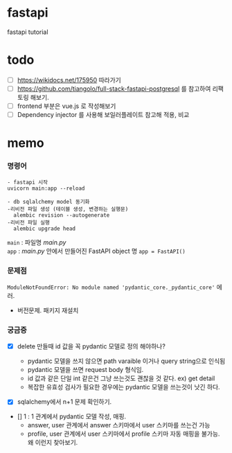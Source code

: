 # fastapi
fastapi tutorial

# todo
- [ ] https://wikidocs.net/175950 따라가기
- [ ] https://github.com/tiangolo/full-stack-fastapi-postgresql 를 참고하여 리팩토링 해보기.
- [ ] frontend 부분은 vue.js 로 작성해보기
- [ ] Dependency injector 를 사용해 보일러플레이트 참고해 적용, 비교

# memo

### 명령어
```console
- fastapi 시작
uvicorn main:app --reload

- db sqlalchemy model 동기화
-리비전 파일 생성 (테이블 생성, 변경하는 실행문)
  alembic revision --autogenerate 
-리비전 파일 실행
  alembic upgrade head
```



`main`  : 파일명 _main.py_  
`app` : _main.py_ 안에서 만들어진 FastAPI object 명 `app = FastAPI()`


### 문제점
`ModuleNotFoundError: No module named 'pydantic_core._pydantic_core'` 에러.
- 버전문제. 패키지 재설치

### 궁금증
- [x] delete 만들때 id 값을 꼭 pydantic 모델로 정의 해야하나?
  - pydantic 모델을 쓰지 않으면 path varaible 이거나 query string으로 인식됨
  - pydantic 모델을 쓰면 request body 형식임. 
  - id 값과 같은 단일 int 같은건 그냥 쓰는것도 괜찮을 것 같다. ex) get detail
  - 복잡한 유효성 검사가 필요한 경우에는 pydantic 모델을 쓰는것이 낫긴 하다.

- [x] sqlalchemy에서 n+1 문제 확인하기.


- [] 1 : 1 관계에서 pydantic 모델 작성, 매핑. 
  - answer, user 관계에서 answer 스키마에서 user 스키마를 쓰는건 가능
  - profile, user 관계에서 user 스키마에서 profile 스키마 자동 매핑을 불가능. 왜 이런지 찾아보기.